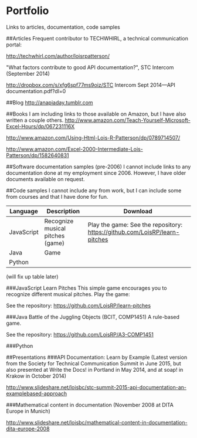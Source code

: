 # Portfolio
Links to articles, documentation, code samples

##Articles
Frequent contributor to TECHWHIRL, a technical communication portal:

http://techwhirl.com/author/loisrpatterson/

"What factors contribute to good API documentation?", STC Intercom (September 2014)

http://dropbox.com/s/xfg6spf77ms9oiz/STC Intercom Sept 2014—API documentation.pdf?dl=0

##Blog
http://anapiaday.tumblr.com


##Books
I am including links to those available on Amazon, but I have also written a couple others.
http://www.amazon.com/Teach-Yourself-Microsoft-Excel-Hours/dp/067231116X

http://www.amazon.com/Using-Html-Lois-R-Patterson/dp/0789714507/

http://www.amazon.com/Excel-2000-Intermediate-Lois-Patterson/dp/1582640831


##Software documentation samples (pre-2006)
I cannot include links to any documentation done at my employment since 2006. However, I have older documents available on request.

##Code samples
I cannot include any from work, but I can include some from courses and that I have done for fun.

| Language      | Description                      | Download  |
| ------------- |----------------------            | ------    |
| JavaScript    | Recognize musical pitches (game) |Play the game:  See the repository: https://github.com/LoisRP/learn-pitches  |
| Java     | Game      |    |
| Python |       |     |

(will fix up table later)

###JavaScript
Learn Pitches
This simple game encourages you to recognize different musical pitches. 
Play the game:

See the repository: 
https://github.com/LoisRP/learn-pitches


###Java
Battle of the Juggling Objects (BCIT, COMP1451)
A rule-based game.

See the repository:
https://github.com/LoisRP/A3-COMP1451

###Python



##Presentations
###API Documentation: Learn by Example 
(Latest version from the Society for Technical Communication Summit in June 2015, but also presented at Write the Docs! in Portland in May 2014, and at soap! in Krakow in October 2014)

http://www.slideshare.net/loisbc/stc-summit-2015-api-documentation-an-examplebased-approach

###Mathematical content in documentation 
(November 2008 at DITA Europe in Munich)

http://www.slideshare.net/loisbc/mathematical-content-in-documentation-dita-europe-2008

